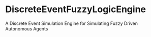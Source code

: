 # DiscreteEventFuzzyLogicEngine
A Discrete Event Simulation Engine for Simulating Fuzzy Driven Autonomous Agents
